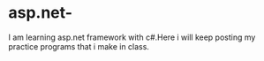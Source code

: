 # asp.net-
I am learning asp.net framework with c#.Here i will keep posting my  practice programs that i make in class.
